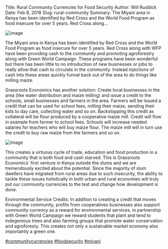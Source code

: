 Title: Rural Community Currencies for Food Security
Author: Will Ruddick
Date: Feb 8, 2018
Slug: rural-community
Summary: The Miyani area in Kenya has been identified by Red Cross and the World Food Program as food insecure for over 5 years. Red Cross along...

![image](images/blog/rural-community1.webp)

The Miyani area in Kenya has been identified by Red Cross and the World
Food Program as food insecure for over 5 years. Red Cross along with WFP
have been providing cash to the community and promoting agroforestry
along with Green World Campaign. These programs have been wonderful but
there has been little to no introduction of new businesses or jobs to
really allow that cash to circulate in the community. Instead injections
of cash into these areas quickly funnel back out of the area to do
things like milling maize.

Grassroots Economics has another solution: Create local businesses in
the area (like water distribution and maize milling) and issue a credit
to the schools, small businesses and farmers in the area. Farmers will
be issued a credit that can be used for school fees, milling their
maize, sending their kids to day care, collecting water and so on.
Backstopping this credit as collateral will be flour produced by a
cooperative maize mill. Credit will flow in example from farmer to
school fees. Schools will increase needed salaries for teachers who will
buy maize flour. The maize mill will in turn use the credit to buy raw
maize from the farmers and so on.

![image](images/blog/rural-community34.webp)

This creates a virtuous cycle of trade, education and food production in
a community that is both food and cash starved. This is Grassroots
Economics' first venture in Kenya outside the slums and we are
tremendously excited about the potential. Since the majority of slum
dwellers have migrated from rural areas due to such insecurity, the
ability to tackle these issues holistically in both urban and rural
economies will truly put our community currencies to the test and change
how development is done.

Environmental Service Credits: In addition to creating a credit that
moves through the community, profits from cooperatives businesses also
support community currency as a reward for environmental services. in
partnership with Green World Campaign we reward students that plant and
tend to indegenious trees and also farming groups that promote water
conservation and agroforesty. This creates not only a sustainable market
economy also importantly a green one.

[#communitycurrencies](https://www.grassrootseconomics.org/blog/hashtags/communitycurrencies)
[#foodsecurity](https://www.grassrootseconomics.org/blog/hashtags/foodsecurity)
[#miyani](https://www.grassrootseconomics.org/blog/hashtags/miyani)
